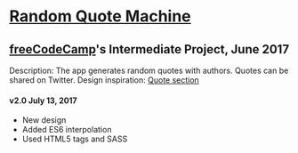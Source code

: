 # **[Random Quote Machine](https://boniverski.github.io/random-quote-machine)**


## [freeCodeCamp](https://www.freecodecamp.com)'s Intermediate Project, June 2017
Description: The app generates random quotes with authors. Quotes can be shared on Twitter. Design inspiration: [Quote section](https://dribbble.com/shots/3364853-Quotes-Section-wip)

#### v2.0 July 13, 2017
 + New design
 + Added ES6 interpolation
 + Used HTML5 tags and SASS
